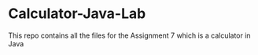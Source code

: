 # Calculator-Java-Lab
 This repo contains all the files for the Assignment 7 which is a calculator in Java
